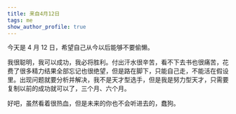 ```yaml
---
title: 来自4月12日
tags: me
show_author_profile: true
---
```




今天是 4 月 12 日，希望自己从今以后能够不要偷懒。

我很聪明，我可以成功，我必将胜利。付出汗水很辛苦，看不下去书也很痛苦，花费了很多精力结果全部忘记也很绝望，但是路在脚下，只能自己走，不能活在假设里。出现问题就要分析并解决，我不是天才型选手，但是我是努力型天才，只需要复制以前的成功就可以了，三个月、六个月。

好吧，虽然看着很热血，但是未来的你也不会听进去的，蠢狗。



